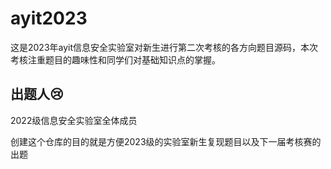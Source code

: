 # ayit2023
这是2023年ayit信息安全实验室对新生进行第二次考核的各方向题目源码，本次考核注重题目的趣味性和同学们对基础知识点的掌握。
## 出题人😢
2022级信息安全实验室全体成员

创建这个仓库的目的就是方便2023级的实验室新生复现题目以及下一届考核赛的出题
